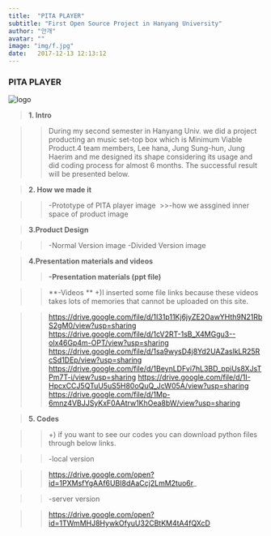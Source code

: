 ```yaml
---
title:  "PITA PLAYER"
subtitle: "First Open Source Project in Hanyang University"
author: "안개"
avatar: ""
image: "img/f.jpg"
date:   2017-12-13 12:13:12
---
```


### PITA PLAYER

![logo](/img//logo.jpg)





>**1. Intro**
  
   >>During my second semester in Hanyang Univ. we did a project producting an music set-top box which is Minimum Viable Product.4 team members, Lee hana, Jung Sung-hun, Jung Haerim and me designed its shape considering its usage and did coding process for almost 6 months. The successful result will be presented below.

>**2. How we made it**
  
  >>-Prototype of PITA player
  >>image 
  >>-how we assgined inner space of product
  >>image 
  
>**3.Product Design**
  
   >>-Normal Version 
   >>image 
   >>-Divided Version
   >>image 
   
>**4.Presentation materials and videos**
  >>**-Presentation materials (ppt file)**
  
  >>**-Videos **
  >>+)I inserted some file links because these videos takes lots of memories that cannot be uploaded on this site.

  >>https://drive.google.com/file/d/1I31p11Kj6jyZE2OawYHth9N21RbS2gM0/view?usp=sharing
  >>https://drive.google.com/file/d/1cV2RT-1sB_X4MGgu3--olx46Gp4m-OPT/view?usp=sharing
  >>https://drive.google.com/file/d/1sa9wysD4j8Yd2UAZaslkLR25RcSd1DEp/view?usp=sharing
  >>https://drive.google.com/file/d/1BeynLDFvi7hL3BD_ppiUs8XJsTPm7T-i/view?usp=sharing
  >>https://drive.google.com/file/d/1I-HpcxCCJ5QTuU5uS5H80oQuQ_JcW05A/view?usp=sharing
  >>https://drive.google.com/file/d/1Mp-6mnz4VBJJSyKxF0AAtrw1KhOea8bW/view?usp=sharing

>**5. Codes**
 
   
>>+) if you want to see our codes you can download python files through below links.
   
   >>-local version
   
   >>https://drive.google.com/open?id=1PXMsfYgAAf6UBI8dAaCcj2LmM2tuo6r_
    
   
   >>-server version 
   
   >>https://drive.google.com/open?id=1TWmMHJ8HywkOfyuU32CBtKM4tA4fQXcD


